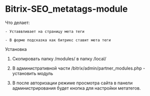 # Bitrix-SEO_metatags-module


Что делает:

    - Уставвливает на страницу мета теги

    - В форме подсказка как битрикс ставит мета теги




Установка


1) Скопировать папку /modules/ в папку /local/


2) В административной части /bitrix/admin/partner_modules.php - установить модуль


3) В после авторизации режиме просмотра сайта в панели администрирования будет кнопка для настройки метатегов.